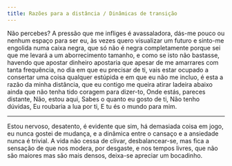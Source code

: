 ```yaml
---
title: Razões para a distância / Dinâmicas de transição
---
```


Não percebes? A pressão que me infliges é avassaladora, dás-me pouco ou nenhum espaço para ser eu, às vezes quero visualizar um futuro e sinto-me engolida numa caixa negra, que só não é negra completamente porque sei que me levará a um aborrecimento tamanho, e como se isto não bastasse, havendo que apostar dinheiro apostaria que apesar de me amarrares com tanta frequência, no dia em que eu precisar de ti, vais estar ocupado a consertar uma coisa qualquer estúpida e em que eu não me incluo, é esta a razão da minha distância, que eu contigo me queira atirar ladeira abaixo ainda que não tenha tido coragem para dizer-to, Onde estás, pareces distante, Não, estou aqui, Sabes o quanto eu gosto de ti, Não tenho dúvidas, Eu roubaria a lua por ti, E tu és o mundo para mim.

---

Estou nervoso, desatento, é evidente que sim, há demasiada coisa em jogo, eu nunca gostei de mudança, e a dinâmica entre o cansaço e a ansiedade nunca é trivial. A vida não cessa de clivar, desbalancear-se, mas fica a sensação de que nos modera, por desgaste, e nos tempos livres, que não são maiores mas são mais densos, deixa-se apreciar um bocadinho.

